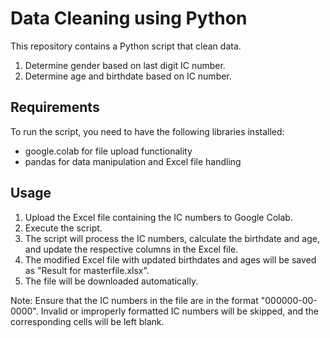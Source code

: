 # **Data Cleaning using Python**
This repository contains a Python script that clean data. 
1. Determine gender based on last digit IC number.
2. Determine age and birthdate based on IC number. 

## Requirements
To run the script, you need to have the following libraries installed:

- google.colab for file upload functionality
- pandas for data manipulation and Excel file handling

## Usage
1. Upload the Excel file containing the IC numbers to Google Colab.
2. Execute the script.
3. The script will process the IC numbers, calculate the birthdate and age, and update the respective columns in the Excel file.
4. The modified Excel file with updated birthdates and ages will be saved as "Result for masterfile.xlsx".
5. The file will be downloaded automatically.

Note: Ensure that the IC numbers in the file are in the format "000000-00-0000". Invalid or improperly formatted IC numbers will be skipped, and the corresponding cells will be left blank.
